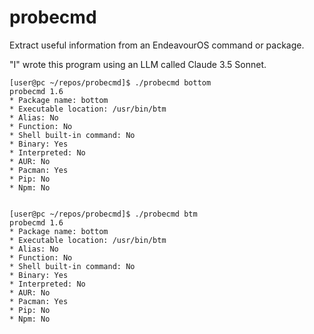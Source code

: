 # probecmd

Extract useful information from an EndeavourOS command or package.

"I" wrote this program using an LLM called Claude 3.5 Sonnet.

```
[user@pc ~/repos/probecmd]$ ./probecmd bottom
probecmd 1.6
* Package name: bottom
* Executable location: /usr/bin/btm
* Alias: No
* Function: No
* Shell built-in command: No
* Binary: Yes
* Interpreted: No
* AUR: No
* Pacman: Yes
* Pip: No
* Npm: No


[user@pc ~/repos/probecmd]$ ./probecmd btm
probecmd 1.6
* Package name: bottom
* Executable location: /usr/bin/btm
* Alias: No
* Function: No
* Shell built-in command: No
* Binary: Yes
* Interpreted: No
* AUR: No
* Pacman: Yes
* Pip: No
* Npm: No
```
